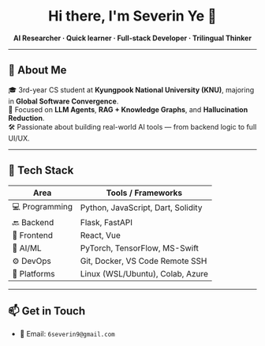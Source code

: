 <h1 align="center">Hi there, I'm Severin Ye 👋</h1>
<p align="center">
  <b>AI Researcher · Quick learner · Full-stack Developer · Trilingual Thinker</b><br>
</p>

---

## 🧠 About Me

🎓 3rd-year CS student at **Kyungpook National University (KNU)**, majoring in **Global Software Convergence**.  
🔬 Focused on **LLM Agents**, **RAG + Knowledge Graphs**, and **Hallucination Reduction**.  
🛠 Passionate about building real-world AI tools — from backend logic to full UI/UX.  

---

## 🧰 Tech Stack

| Area         | Tools / Frameworks |
|--------------|---------------------|
| 💻 Programming | Python, JavaScript, Dart, Solidity |
| 🔙 Backend     | Flask, FastAPI |
| 🎨 Frontend    | React, Vue |
| 🧠 AI/ML       | PyTorch, TensorFlow, MS-Swift|
| ⚙️ DevOps     | Git, Docker, VS Code Remote SSH |
| 🧱 Platforms   | Linux (WSL/Ubuntu), Colab, Azure |


---

## 📫 Get in Touch

- 📧 Email: `6severin9@gmail.com`  


